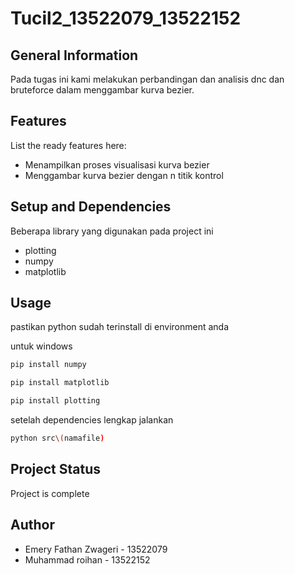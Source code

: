 # Tucil2_13522079_13522152




## General Information
Pada tugas ini kami melakukan perbandingan dan analisis dnc dan bruteforce dalam menggambar kurva bezier.
<!-- You don't have to answer all the questions - just the ones relevant to your project. -->


## Features
List the ready features here:
- Menampilkan proses visualisasi kurva bezier
- Menggambar kurva bezier dengan n titik kontrol


## Setup and Dependencies
Beberapa library yang digunakan pada project ini
- plotting 
- numpy
- matplotlib


## Usage
pastikan python sudah terinstall di environment anda

untuk windows
```bash
pip install numpy
```
```bash
pip install matplotlib
```
```bash
pip install plotting
```
setelah dependencies lengkap jalankan
```bash
python src\(namafile) 
```

## Project Status
Project is complete

## Author
- Emery Fathan Zwageri - 13522079
- Muhammad roihan - 13522152


<!-- Optional -->
<!-- ## License -->
<!-- This project is open source and available under the [... License](). -->

<!-- You don't have to include all sections - just the one's relevant to your project -->